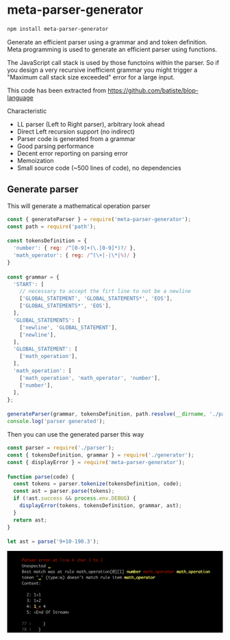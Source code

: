 # meta-parser-generator

```bash
npm install meta-parser-generator
```

Generate an efficient parser using a grammar and and token definition.
Meta programming is used to generate an efficient parser using functions.

The JavaScript call stack is used by those functoins within the parser. So if you design a very recursive inefficient grammar you might trigger a "Maximum call stack size exceeded" error for a large input.

This code has been extracted from https://github.com/batiste/blop-language

Characteristic

  * LL parser (Left to Right parser), arbitrary look ahead
  * Direct Left recursion support (no indirect)
  * Parser code is generated from a grammar
  * Good parsing performance
  * Decent error reporting on parsing error
  * Memoization
  * Small source code (~500 lines of code), no dependencies
  
## Generate parser

This will generate a mathematical operation parser
  
```javascript
const { generateParser } = require('meta-parser-generator');
const path = require('path');

const tokensDefinition = {
  'number': { reg: /^[0-9]+(\.[0-9]*)?/ },
  'math_operator': { reg: /^(\+|-|\*|%)/ }
}

const grammar = {
  'START': [
    // necessary to accept the firt line to not be a newline
    ['GLOBAL_STATEMENT', 'GLOBAL_STATEMENTS*', 'EOS'],
    ['GLOBAL_STATEMENTS*', 'EOS'],
  ],
  'GLOBAL_STATEMENTS': [
    ['newline', 'GLOBAL_STATEMENT'],
    ['newline'],
  ],
  'GLOBAL_STATEMENT': [
    ['math_operation'],
  ],
  'math_operation': [
    ['math_operation', 'math_operator', 'number'],
    ['number'],
  ],
};

generateParser(grammar, tokensDefinition, path.resolve(__dirname, './parser.js'));
console.log('parser generated');
```

Then you can use the generated parser this way

```javascript
const parser = require('./parser');
const { tokensDefinition, grammar } = require('./generator');
const { displayError } = require('meta-parser-generator');

function parse(code) {
  const tokens = parser.tokenize(tokensDefinition, code);
  const ast = parser.parse(tokens);
  if (!ast.success && process.env.DEBUG) {
    displayError(tokens, tokensDefinition, grammar, ast);
  }
  return ast;
}

let ast = parse('9+10-190.3');
```

<img src="/error.png" width="800">
